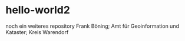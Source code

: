 # hello-world2
noch ein weiteres repository
Frank Böning; Amt für Geoinformation und Kataster; Kreis Warendorf
